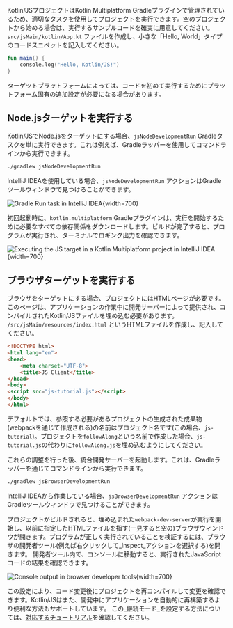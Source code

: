 [//]: # (title: Kotlin/JSを実行する)

Kotlin/JSプロジェクトはKotlin Multiplatform Gradleプラグインで管理されているため、適切なタスクを使用してプロジェクトを実行できます。空のプロジェクトから始める場合は、実行するサンプルコードを確実に用意してください。
`src/jsMain/kotlin/App.kt` ファイルを作成し、小さな「Hello, World」タイプのコードスニペットを記入してください。

```kotlin
fun main() {
    console.log("Hello, Kotlin/JS!")
}
```

ターゲットプラットフォームによっては、コードを初めて実行するためにプラットフォーム固有の追加設定が必要になる場合があります。

## Node.jsターゲットを実行する

Kotlin/JSでNode.jsをターゲットにする場合、`jsNodeDevelopmentRun` Gradleタスクを単に実行できます。これは例えば、Gradleラッパーを使用してコマンドラインから実行できます。

```bash
./gradlew jsNodeDevelopmentRun
```

IntelliJ IDEAを使用している場合、`jsNodeDevelopmentRun` アクションはGradleツールウィンドウで見つけることができます。

![Gradle Run task in IntelliJ IDEA](run-gradle-task.png){width=700}

初回起動時に、`kotlin.multiplatform` Gradleプラグインは、実行を開始するために必要なすべての依存関係をダウンロードします。ビルドが完了すると、プログラムが実行され、ターミナルでロギング出力を確認できます。

![Executing the JS target in a Kotlin Multiplatform project in IntelliJ IDEA](cli-output.png){width=700}

## ブラウザターゲットを実行する

ブラウザをターゲットにする場合、プロジェクトにはHTMLページが必要です。このページは、アプリケーションの作業中に開発サーバーによって提供され、コンパイルされたKotlin/JSファイルを埋め込む必要があります。
`/src/jsMain/resources/index.html` というHTMLファイルを作成し、記入してください。

```html
<!DOCTYPE html>
<html lang="en">
<head>
    <meta charset="UTF-8">
    <title>JS Client</title>
</head>
<body>
<script src="js-tutorial.js"></script>
</body>
</html>
```

デフォルトでは、参照する必要があるプロジェクトの生成された成果物(webpackを通じて作成される)の名前はプロジェクト名です(この場合、`js-tutorial`)。プロジェクトを`followAlong`という名前で作成した場合、`js-tutorial.js`の代わりに`followAlong.js`を埋め込むようにしてください。

これらの調整を行った後、統合開発サーバーを起動します。これは、Gradleラッパーを通じてコマンドラインから実行できます。

```bash
./gradlew jsBrowserDevelopmentRun
```

IntelliJ IDEAから作業している場合、`jsBrowserDevelopmentRun` アクションはGradleツールウィンドウで見つけることができます。

プロジェクトがビルドされると、埋め込まれた`webpack-dev-server`が実行を開始し、以前に指定したHTMLファイルを指す(一見すると空の)ブラウザウィンドウが開きます。プログラムが正しく実行されていることを検証するには、ブラウザの開発者ツール(例えば右クリックして_Inspect_アクションを選択する)を開きます。
開発者ツール内で、コンソールに移動すると、実行されたJavaScriptコードの結果を確認できます。

![Console output in browser developer tools](browser-console-output.png){width=700}

この設定により、コード変更後にプロジェクトを再コンパイルして変更を確認できます。Kotlin/JSはまた、開発中にアプリケーションを自動的に再構築するより便利な方法もサポートしています。
この_継続モード_を設定する方法については、[対応するチュートリアル](dev-server-continuous-compilation.md)を確認してください。